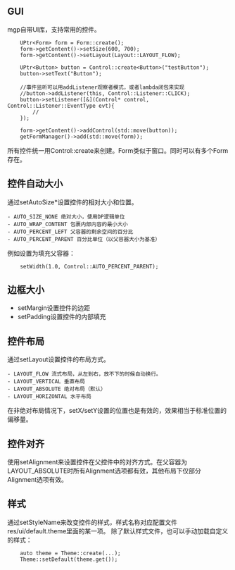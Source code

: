 

## GUI

mgp自带UI库，支持常用的控件。

```
    UPtr<Form> form = Form::create();
    form->getContent()->setSize(600, 700);
    form->getContent()->setLayout(Layout::LAYOUT_FLOW);

    UPtr<Button> button = Control::create<Button>("testButton");
    button->setText("Button");
    
    //事件监听可以用addListener观察者模式，或者lambda闭包来实现
    //button->addListener(this, Control::Listener::CLICK);
    button->setListener([&](Control* control, Control::Listener::EventType evt){
        //
    });

    form->getContent()->addControl(std::move(button));
    getFormManager()->add(std::move(form));
```

所有控件统一用Control::create来创建。Form类似于窗口。同时可以有多个Form存在。

## 控件自动大小

通过setAutoSize*设置控件的相对大小和位置。

    - AUTO_SIZE_NONE 绝对大小，使用DP逻辑单位
    - AUTO_WRAP_CONTENT 包裹内部内容的最小大小
    - AUTO_PERCENT_LEFT 父容器的剩余空间的百分比
    - AUTO_PERCENT_PARENT 百分比单位（以父容器大小为基准）

例如设置为填充父容器：
```
    setWidth(1.0, Control::AUTO_PERCENT_PARENT);
```

## 边框大小

- setMargin设置控件的边距
- setPadding设置控件的内部填充

## 控件布局
通过setLayout设置控件的布局方式。

    - LAYOUT_FLOW 流式布局，从左到右，放不下的时候自动换行。
    - LAYOUT_VERTICAL 垂直布局
    - LAYOUT_ABSOLUTE 绝对布局（默认）
    - LAYOUT_HORIZONTAL 水平布局

在非绝对布局情况下，setX/setY设置的位置也是有效的，效果相当于标准位置的偏移量。

## 控件对齐

使用setAlignment来设置控件在父控件中的对齐方式。在父容器为LAYOUT_ABSOLUTE时所有Alignment选项都有效，其他布局下仅部分Alignment选项有效。

## 样式

通过setStyleName来改变控件的样式，样式名称对应配置文件res/ui/default.theme里面的某一项。
除了默认样式文件，也可以手动加载自定义的样式：
```
    auto theme = Theme::create(...);
    Theme::setDefault(theme.get());
```

